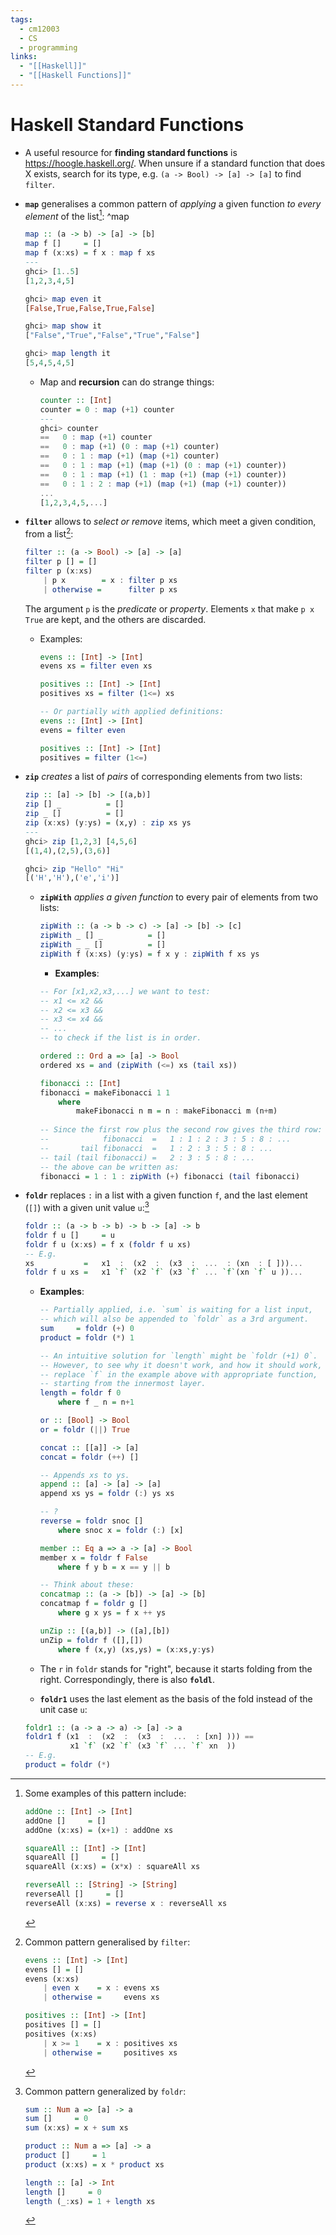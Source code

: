 ```yaml
---
tags:
  - cm12003
  - CS
  - programming
links:
  - "[[Haskell]]"
  - "[[Haskell Functions]]"
---
```

# Haskell Standard Functions
- A useful resource for **finding standard functions** is https://hoogle.haskell.org/. When unsure if a standard function that does X exists, search for its type, e.g. `(a -> Bool) -> [a] -> [a]` to find `filter`.

- **`map`** generalises a common pattern of *applying* a given function *to every element* of the list[^map-eg]:
    ^map
    ```haskell
    map :: (a -> b) -> [a] -> [b]
    map f []     = []
    map f (x:xs) = f x : map f xs
    ---
    ghci> [1..5]
    [1,2,3,4,5]

    ghci> map even it
    [False,True,False,True,False]

    ghci> map show it
    ["False","True","False","True","False"]

    ghci> map length it
    [5,4,5,4,5]
    ``` 
    - Map and **recursion** can do strange things:
         ```haskell
        counter :: [Int]
        counter = 0 : map (+1) counter
        --- 
        ghci> counter
        ==   0 : map (+1) counter
        ==   0 : map (+1) (0 : map (+1) counter)
        ==   0 : 1 : map (+1) (map (+1) counter)
        ==   0 : 1 : map (+1) (map (+1) (0 : map (+1) counter))
        ==   0 : 1 : map (+1) (1 : map (+1) (map (+1) counter))
        ==   0 : 1 : 2 : map (+1) (map (+1) (map (+1) counter)) 
        ...
        [1,2,3,4,5,...]
        ```

- **`filter`** allows to *select or remove* items, which meet a given condition, from a list[^filter-eg]:
    ```haskell
    filter :: (a -> Bool) -> [a] -> [a]
    filter p [] = []
    filter p (x:xs)
        | p x        = x : filter p xs
        | otherwise =      filter p xs
    ```
    The argument `p` is the *predicate* or *property*. Elements `x` that make `p x` `True` are kept, and the others are discarded.
    - Examples:
        ```haskell
        evens :: [Int] -> [Int]
        evens xs = filter even xs

        positives :: [Int] -> [Int]
        positives xs = filter (1<=) xs

        -- Or partially with applied definitions:
        evens :: [Int] -> [Int]
        evens = filter even

        positives :: [Int] -> [Int]
        positives = filter (1<=)
        ```

- **`zip`** *creates* a list of *pairs* of corresponding elements from two lists:
    ```haskell
    zip :: [a] -> [b] -> [(a,b)]
    zip [] _          = []
    zip _ []          = []
    zip (x:xs) (y:ys) = (x,y) : zip xs ys
    ---
    ghci> zip [1,2,3] [4,5,6]
    [(1,4),(2,5),(3,6)]

    ghci> zip "Hello" "Hi"
    [('H','H'),('e','i')]
    ```
    - **`zipWith`** *applies a given function* to every pair of elements from two lists:
        ```haskell
        zipWith :: (a -> b -> c) -> [a] -> [b] -> [c]
        zipWith _ [] _          = []
        zipWith _ _ []          = []
        zipWith f (x:xs) (y:ys) = f x y : zipWith f xs ys
        ```
        - **Examples**:
        ```haskell
        -- For [x1,x2,x3,...] we want to test:
        -- x1 <= x2 &&
        -- x2 <= x3 &&
        -- x3 <= x4 &&
        -- ...
        -- to check if the list is in order.

        ordered :: Ord a => [a] -> Bool
        ordered xs = and (zipWith (<=) xs (tail xs))
        ```
        ```haskell
        fibonacci :: [Int]
        fibonacci = makeFibonacci 1 1
            where
                makeFibonacci n m = n : makeFibonacci m (n+m)
         
        -- Since the first row plus the second row gives the third row:
        --            fibonacci  =   1 : 1 : 2 : 3 : 5 : 8 : ...
        --       tail fibonacci  =   1 : 2 : 3 : 5 : 8 : ...
        -- tail (tail fibonacci) =   2 : 3 : 5 : 8 : ...
        -- the above can be written as:
        fibonacci = 1 : 1 : zipWith (+) fibonacci (tail fibonacci)
        ```

- **`foldr`** replaces `:` in a list with a given function `f`, and the last element (`[]`) with a given unit value `u`:[^foldr-eg]
    ```haskell
    foldr :: (a -> b -> b) -> b -> [a] -> b
    foldr f u []     = u
    foldr f u (x:xs) = f x (foldr f u xs)
    -- E.g.
    xs           =   x1  :  (x2  :  (x3  :  ...  : (xn  : [ ]))...
    foldr f u xs =   x1 `f` (x2 `f` (x3 `f` ... `f`(xn `f` u ))...
    ```
    - **Examples**:
        ```haskell
        -- Partially applied, i.e. `sum` is waiting for a list input,
        -- which will also be appended to `foldr` as a 3rd argument.
        sum     = foldr (+) 0
        product = foldr (*) 1

        -- An intuitive solution for `length` might be `foldr (+1) 0`.
        -- However, to see why it doesn't work, and how it should work,
        -- replace `f` in the example above with appropriate function,
        -- starting from the innermost layer.
        length = foldr f 0
            where f _ n = n+1

        or :: [Bool] -> Bool
        or = foldr (||) True

        concat :: [[a]] -> [a]
        concat = foldr (++) []

        -- Appends xs to ys.
        append :: [a] -> [a] -> [a]
        append xs ys = foldr (:) ys xs

        -- ?
        reverse = foldr snoc []
            where snoc x = foldr (:) [x]

        member :: Eq a => a -> [a] -> Bool
        member x = foldr f False
            where f y b = x == y || b

        -- Think about these:
        concatmap :: (a -> [b]) -> [a] -> [b]
        concatmap f = foldr g []
            where g x ys = f x ++ ys

        unZip :: [(a,b)] -> ([a],[b])
        unZip = foldr f ([],[])
            where f (x,y) (xs,ys) = (x:xs,y:ys)
        ```

    - The `r` in `foldr` stands for "right", because it starts folding from the right. Correspondingly, there is also **`foldl`**.
    - **`foldr1`** uses the last element as the basis of the fold instead of the unit case `u`:
    ```haskell
    foldr1 :: (a -> a -> a) -> [a] -> a
    foldr1 f (x1  :  (x2  :  (x3  :  ...  : [xn] ))) ==
              x1 `f` (x2 `f` (x3 `f` ... `f` xn  ))
    -- E.g.
    product = foldr (*)
    ```


[^map-eg]: Some examples of this pattern include:
    ```haskell
    addOne :: [Int] -> [Int]
    addOne []     = []
    addOne (x:xs) = (x+1) : addOne xs

    squareAll :: [Int] -> [Int]
    squareAll []     = []
    squareAll (x:xs) = (x*x) : squareAll xs

    reverseAll :: [String] -> [String]
    reverseAll []     = []
    reverseAll (x:xs) = reverse x : reverseAll xs
    ```

[^filter-eg]: Common pattern generalised by `filter`:
    ```haskell
    evens :: [Int] -> [Int]
    evens [] = []
    evens (x:xs)
        | even x    = x : evens xs
        | otherwise =     evens xs

    positives :: [Int] -> [Int]
    positives [] = []
    positives (x:xs)
        | x >= 1    = x : positives xs
        | otherwise =     positives xs
    ```

[^foldr-eg]: Common pattern generalized by `foldr`:
    ```haskell
    sum :: Num a => [a] -> a
    sum []     = 0
    sum (x:xs) = x + sum xs

    product :: Num a => [a] -> a
    product []     = 1
    product (x:xs) = x * product xs

    length :: [a] -> Int
    length []     = 0
    length (_:xs) = 1 + length xs
    ```
